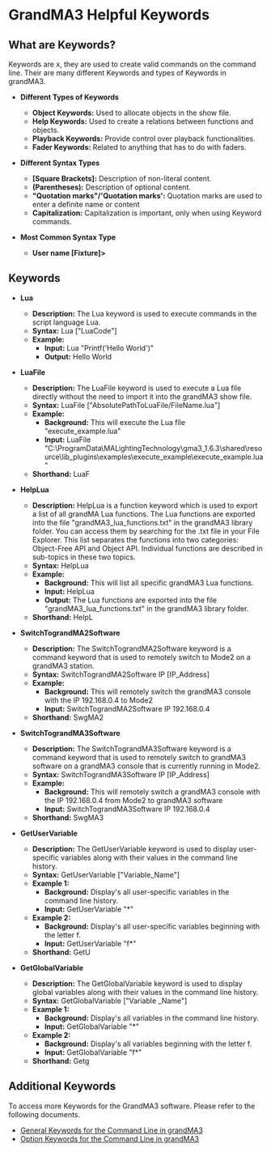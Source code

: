 # GrandMA3 Helpful Keywords

## What are Keywords?
Keywords are x, they are used to create valid commands on the command line. Their are many different Keywords and types of Keywords in grandMA3.

* **Different Types of Keywords**
    * **Object Keywords:** Used to allocate objects in the show file.
    * **Help Keywords:** Used to create a relations between functions and objects.
    * **Playback Keywords:** Provide control over playback functionalities.
    * **Fader Keywords:** Related to anything that has to do with faders.

* **Different Syntax Types**
    * **[Square Brackets]:** Description of non-literal content.
    * **(Parentheses):** Description of optional content. 
    * **"Quotation marks"/'Quotation marks':** Quotation marks are used to enter a definite name or content
    * **Capitalization:** Capitalization is important, only when using Keyword commands.

* **Most Common Syntax Type**
    * **User name [Fixture]>**

## Keywords
* **Lua** 
    * **Description:** The Lua keyword is used to execute commands in the script language Lua. 
    * **Syntax:** Lua ["LuaCode"]
    * **Example:** 
        * **Input:** Lua "Printf('Hello World')"
        * **Output:** Hello World

* **LuaFile**
    * **Description:** The LuaFile keyword is used to execute a Lua file directly without the need to import it into the grandMA3 show file.
    * **Syntax:** LuaFile ["AbsolutePathToLuaFile/FileName.lua"]
    * **Example:**
        * **Background:** This will execute the Lua file "execute_example.lua"
        * **Input:** LuaFile "C:\ProgramData\MALightingTechnology\gma3_1.6.3\shared\resource\lib_plugins\examples\execute_example\execute_example.lua"
    * **Shorthand:** LuaF

* **HelpLua**
    * **Description:** HelpLua is a function keyword which is used to export a list of all grandMA Lua functions. The Lua functions are exported into the file "grandMA3_lua_functions.txt" in the grandMA3 library folder. You can access them by searching for the .txt file in your File Explorer. This list separates the functions into two categories: Object-Free API and Object API. Individual functions are described in sub-topics in these two topics.
    * **Syntax:** HelpLua
    * **Example:**
        * **Background:** This will list all specific grandMA3 Lua functions.
        * **Input:** HelpLua
        * **Output:** The Lua functions are exported into the file "grandMA3_lua_functions.txt" in the grandMA3 library folder.
    * **Shorthand:** HelpL

* **SwitchTograndMA2Software**
    * **Description:** The SwitchTograndMA2Software keyword is a command keyword that is used to remotely switch to Mode2 on a grandMA3 station. 
    * **Syntax:** SwitchTograndMA2Software IP [IP_Address]
    * **Example:**
        * **Background:** This will remotely switch the grandMA3 console with the IP 192.168.0.4 to Mode2
        * **Input:** SwitchTograndMA2Software IP 192.168.0.4
    * **Shorthand:** SwgMA2
    
* **SwitchTograndMA3Software**
    * **Description:** The SwitchTograndMA3Software keyword is a command keyword that is used to remotely switch to grandMA3 software on a grandMA3 console that is currently running in Mode2.
    * **Syntax:** SwitchTograndMA3Software IP [IP_Address]
    * **Example:**
        * **Background:** This will remotely switch a grandMA3 console with the IP 192.168.0.4 from Mode2 to grandMA3 software
        * **Input:** SwitchTograndMA3Software IP 192.168.0.4
    * **Shorthand:** SwgMA3

* **GetUserVariable**
    * **Description:** The GetUserVariable keyword is used to display user-specific variables along with their values in the command line history. 
    * **Syntax:** GetUserVariable ["Variable_Name"]
    * **Example 1:**
        * **Background:** Display's all user-specific variables in the command line history.
        * **Input:** GetUserVariable "*"
    * **Example 2:**
        * **Background:** Display's all user-specific variables beginning with the letter f.
        * **Input:** GetUserVariable "f*"
    * **Shorthand:** GetU

* **GetGlobalVariable**
    * **Description:** The GetGlobalVariable keyword is used to display global variables along with their values in the command line history. 
    * **Syntax:** GetGlobalVariable ["Variable _Name"]
    * **Example 1:**
        * **Background:** Display's all variables in the command line history.
        * **Input:** GetGlobalVariable "*"
    * **Example 2:** 
        * **Background:** Display's all variables beginning with the letter f.
        * **Input:** GetGlobalVariable "f*"
    * **Shorthand:** Getg

## Additional Keywords
To access more Keywords for the GrandMA3 software. Please refer to the following documents.

* [General Keywords for the Command Line in grandMA3](https://help2.malighting.com/Page/grandMA3/csk_general_keywords/en/1.9)
* [Option Keywords for the Command Line in grandMA3](https://help2.malighting.com/Page/grandMA3/option_keywords/en/1.9)